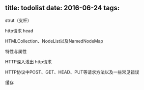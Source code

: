 title: todolist
date: 2016-06-24
tags: 
---


strut（支杆）

http请求 head

HTMLCollection、NodeList以及NamedNodeMap

特性与属性

HTTP深入浅出 http请求

HTTP协议中POST、GET、HEAD、PUT等请求方法以及一些常见错误

缓存

